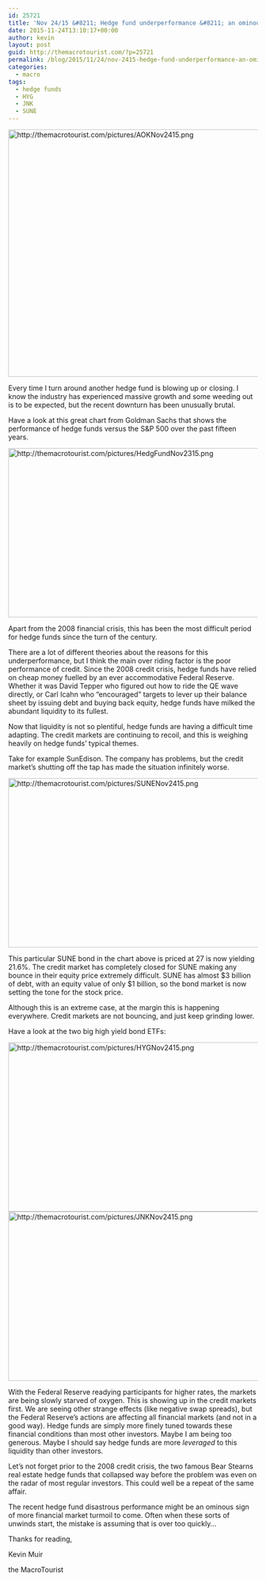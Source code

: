```yaml
---
id: 25721
title: 'Nov 24/15 &#8211; Hedge fund underperformance &#8211; an ominous sign?'
date: 2015-11-24T13:10:17+00:00
author: kevin
layout: post
guid: http://themacrotourist.com/?p=25721
permalink: /blog/2015/11/24/nov-2415-hedge-fund-underperformance-an-ominous-sign/
categories:
  - macro
tags:
  - hedge funds
  - HYG
  - JNK
  - SUNE
---
```


  <img src="http://themacrotourist.com/pictures/AOKNov2415.png" style="margin:30px atuo;display:block;" alt="http://themacrotourist.com/pictures/AOKNov2415.png" width="600" height="500">

Every time I turn around another hedge fund is blowing up or closing. I know the industry has experienced massive growth and some weeding out is to be expected, but the recent downturn has been unusually brutal. 

Have a look at this great chart from Goldman Sachs that shows the performance of hedge funds versus the S&P 500 over the past fifteen years.


  <img src="http://themacrotourist.com/pictures/HedgFundNov2315.png" style="margin:30px atuo;display:block;" alt="http://themacrotourist.com/pictures/HedgFundNov2315.png" width="600" height="342">

Apart from the 2008 financial crisis, this has been the most difficult period for hedge funds since the turn of the century. 

There are a lot of different theories about the reasons for this underperformance, but I think the main over riding factor is the poor performance of credit. Since the 2008 credit crisis, hedge funds have relied on cheap money fuelled by an ever accommodative Federal Reserve. Whether it was David Tepper who figured out how to ride the QE wave directly, or Carl Icahn who &#8220;encouraged&#8221; targets to lever up their balance sheet by issuing debt and buying back equity, hedge funds have milked the abundant liquidity to its fullest.

Now that liquidity is not so plentiful, hedge funds are having a difficult time adapting. The credit markets are continuing to recoil, and this is weighing heavily on hedge funds&#8217; typical themes.

Take for example SunEdison. The company has problems, but the credit market&#8217;s shutting off the tap has made the situation infinitely worse.


  <img src="http://themacrotourist.com/pictures/SUNENov2415.png" style="margin:30px atuo;display:block;" alt="http://themacrotourist.com/pictures/SUNENov2415.png" width="600" height="342">

This particular SUNE bond in the chart above is priced at 27 is now yielding 21.6%. The credit market has completely closed for SUNE making any bounce in their equity price extremely difficult. SUNE has almost $3 billion of debt, with an equity value of only $1 billion, so the bond market is now setting the tone for the stock price.

Although this is an extreme case, at the margin this is happening everywhere. Credit markets are not bouncing, and just keep grinding lower.

Have a look at the two big high yield bond ETFs:


  <img src="http://themacrotourist.com/pictures/HYGNov2415.png" style="margin:30px atuo;display:block;" alt="http://themacrotourist.com/pictures/HYGNov2415.png" width="600" height="342">


  <img src="http://themacrotourist.com/pictures/JNKNov2415.png" style="margin:30px atuo;display:block;" alt="http://themacrotourist.com/pictures/JNKNov2415.png" width="600" height="342">

With the Federal Reserve readying participants for higher rates, the markets are being slowly starved of oxygen. This is showing up in the credit markets first. We are seeing other strange effects (like negative swap spreads), but the Federal Reserve&#8217;s actions are affecting all financial markets (and not in a good way). Hedge funds are simply more finely tuned towards these financial conditions than most other investors. Maybe I am being too generous. Maybe I should say hedge funds are more _leveraged_ to this liquidity than other investors. 

Let&#8217;s not forget prior to the 2008 credit crisis, the two famous Bear Stearns real estate hedge funds that collapsed way before the problem was even on the radar of most regular investors. This could well be a repeat of the same affair. 

The recent hedge fund disastrous performance might be an ominous sign of more financial market turmoil to come. Often when these sorts of unwinds start, the mistake is assuming that is over too quickly&#8230;

Thanks for reading,
  
Kevin Muir
  
the MacroTourist